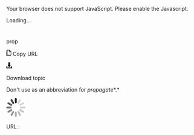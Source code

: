 Your browser does not support JavaScript. Please enable the Javascript.

Loading...

# 

prop

![Copy URL](media/prop/Copy.png)
Copy URL

![Download](media/prop/Download.png)

Download topic

Don't use as an abbreviation for *propagate**.*

![In progress](media/prop/activity-large.gif)

URL :
